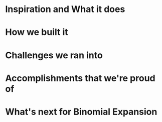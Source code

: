# Inspiration and What it does


# How we built it


# Challenges we ran into


# Accomplishments that we're proud of


# What's next for Binomial Expansion

